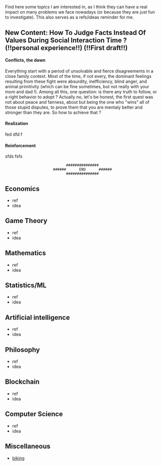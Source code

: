 # 
Find here some topics I am interested in, as I think they can have a real impact on many problems we face nowadays (or because they are just fun to investigate).
This also serves as a refs/ideas reminder for me.


## New Content: How To Judge Facts Instead Of Values During Social Interaction Time ? (!!personal experience!!) (!!First draft!!)
 
 
#### Conflicts, the dawn

Everything start with a period of unsolvable and fierce disagreements in a close family context. Most of the time, if not every, the dominant feelings resulting from
these fight were absurdity, inefficiency, blind anger, and animal primitivity (which can be fine sometimes, but not really with your mom and dad !). Among all this, one question: is there any truth to follow, or a right behavior to adopt ? Actually no, let's be honest, the first quest was not about peace and fairness, about but being the one who "wins" all of those stupid disputes, to prove them that you are mentaly better and stronger than they are. So how to achieve that ? 



#### Realization

fed dfd f


#### Reinforcement

sfds
fsfs

                                ###############
                          ######      END      ######
                                ###############

## Economics
* ref
* idea

## Game Theory
* ref
* idea

## Mathematics
* ref
* idea

## Statistics/ML
* ref
* idea

## Artificial intelligence
* ref
* idea


## Philosophy
* ref
* idea

## Blockchain 
* ref
* idea

## Computer Science
* ref
* idea

## Miscellaneous
* [biking](https://pedalchile.com/blog/cycling-vs-walking) 
  




